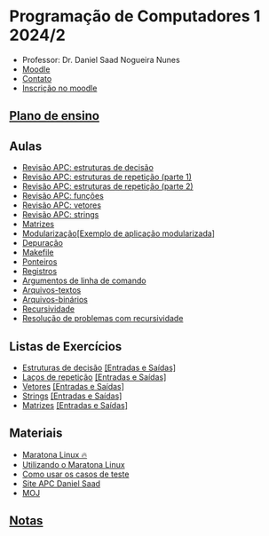 
# Programação de Computadores 1 2024/2

- Professor: Dr. Daniel Saad Nogueira Nunes
- [Moodle](https://moodle.danielsaad.com)
- [Contato](https://danielsaad.com/contato)
- [Inscrição no moodle](https://docs.google.com/forms/d/e/1FAIpQLSfv4l-p4o9ifmU7mx0YXOrRReJ9rdt4cmt7kJnNjUbc1qFjXg/viewform?usp=sf_link)

## [Plano de ensino](/assets/planejamento/plano-de-ensino.pdf)

## Aulas

- [Revisão APC: estruturas de decisão](https://danielsaad.com/algoritmos-e-programacao-de-computadores/assets/aulas/estruturas-de-decisao.pdf)
- [Revisão APC: estruturas de repetição (parte 1)](https://danielsaad.com/algoritmos-e-programacao-de-computadores/assets/aulas/estruturas-de-repeticao.pdf)
- [Revisão APC: estruturas de repetição (parte 2)](https://danielsaad.com/algoritmos-e-programacao-de-computadores/assets/aulas/estruturas-de-repeticao-02.pdf)
- [Revisão APC: funções](https://danielsaad.com/algoritmos-e-programacao-de-computadores/assets/aulas/funcoes.pdf)
- [Revisão APC: vetores](https://danielsaad.com/algoritmos-e-programacao-de-computadores/assets/aulas/vetores.pdf)
- [Revisão APC: strings](https://danielsaad.com/algoritmos-e-programacao-de-computadores/assets/aulas/strings.pdf)
- [Matrizes](assets/aulas/matrizes.pdf)
- [Modularização](assets/aulas/modularizacao.pdf)[[Exemplo de aplicação modularizada]](assets/modularizacao-strings.tar.gz)
- [Depuração](assets/aulas/depuracao.pdf)
- [Makefile](assets/aulas/makefile.pdf)
- [Ponteiros](assets/aulas/ponteiros.pdf)
- [Registros](assets/aulas/registros.pdf)
- [Argumentos de linha de comando](assets/aulas/argumentos-de-linha-de-comando.pdf)
- [Arquivos-textos](assets/aulas/arquivos-textos.pdf)
- [Arquivos-binários](assets/aulas/arquivos-binarios.pdf)
- [Recursividade](assets/aulas/recursividade.pdf)
- [Resolução de problemas com recursividade](assets/aulas/recursao-resolucao-problemas.pdf)

## Listas de Exercícios

- [Estruturas de decisão](https://moj.naquadah.com.br/cgi-bin/contest.sh/saad_estruturas_de_decisao) [[Entradas e Saídas]](https://data.danielsaad.com/pc1/estruturas-de-decisao-io.zip) 
- [Laços de repetição](https://moj.naquadah.com.br/cgi-bin/contest.sh/saad_pc1_2024_2_lacos_de_repeticao) [[Entradas e Saídas]](https://data.danielsaad.com/pc1/estruturas-de-repeticao-io.zip)
- [Vetores](https://moj.naquadah.com.br/cgi-bin/contest.sh/saad_pc1_2024_2_lacos_de_repeticao) [[Entradas e Saídas]](https://data.danielsaad.com/pc1/vetores-io.zip)
- [Strings](https://moj.naquadah.com.br/cgi-bin/contest.sh/saad_2024_2_pc1_strings) [[Entradas e Saídas]](https://data.danielsaad.com/pc1/strings-io.zip)
- [Matrizes](https://moj.naquadah.com.br/cgi-bin/contest.sh/saad_2024_2_pc1_matrizes) [[Entradas e Saídas]](https://data.danielsaad.com/pc1/matrizes-io.zip)

## Materiais

- [Maratona Linux 🔥](https://nutellaboot.naquadah.com.br/disk-extra/maratonalinux-bootdisk-tete2204.raw.gz)
- [Utilizando o Maratona Linux](assets/utilizacao-maratona-linux.md)
- [Como usar os casos de teste](assets/entradas-e-saidas/como-usar-os-arquivos-de-teste.md)
- [Site APC Daniel Saad](https://danielsaad.com/algoritmos-e-programacao-de-computadores)
- [MOJ](https://moj.naquadah.com.br)

## [Notas](assets/notas.pdf)
